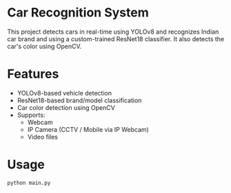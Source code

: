 # Car Recognition System
This project detects cars in real-time using YOLOv8 and recognizes Indian car brand and  using a custom-trained ResNet18 classifier. It also detects the car's color using OpenCV.

# Features
- YOLOv8-based vehicle detection
- ResNet18-based brand/model classification
- Car color detection using OpenCV
- Supports:
  - Webcam
  - IP Camera (CCTV / Mobile via IP Webcam)
  - Video files
 
# Usage
```bash
python main.py
